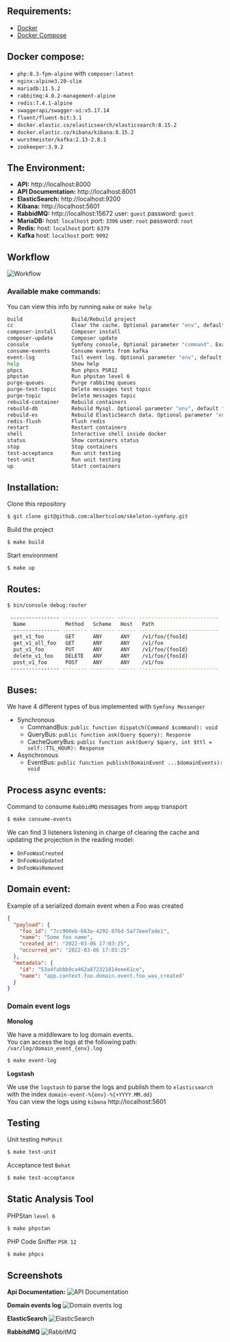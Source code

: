 ## Requirements:
- [Docker](https://www.docker.com/)
- [Docker Compose](https://docs.docker.com/compose/install/)

## Docker compose:
- `php:8.3-fpm-alpine` with `composer:latest`
- `nginx:alpine3.20-slim`
- `mariadb:11.5.2`
- `rabbitmq:4.0.2-management-alpine`
- `redis:7.4.1-alpine`
- `swaggerapi/swagger-ui:v5.17.14`
- `fluent/fluent-bit:3.1`
- `docker.elastic.co/elasticsearch/elasticsearch:8.15.2`
- `docker.elastic.co/kibana/kibana:8.15.2`
- `wurstmeister/kafka:2.13-2.8.1`
- `zookeeper:3.9.2`

## The Environment:
- **API:** http://localhost:8000
- **API Documentation:** http://localhost:8001
- **ElasticSearch:** http://localhost:9200
- **Kibana:** http://localhost:5601
- **RabbidMQ:** http://localhost:15672 user: `guest` password: `guest`
- **MariaDB:** host: `localhost` port: `3306` user: `root` password: `root`
- **Redis:** host: `localhost` port: `6379`
- **Kafka** host: `localhost` port: `9092`

## Workflow
![Workflow](https://i.imgur.com/xxKP36u.jpeg)


### Available make commands:
You can view this info by running `make` or `make help`
```sh
build                Build/Rebuild project
cc                   Clear the cache. Optional parameter "env", default "dev". Example: make cc env=prod
composer-install     Composer install
composer-update      Composer update
console              Symfony console, Optional parameter "command". Example: make console command=debug:autowiring
consume-events       Consume events from kafka
event-log            Tail event log. Optional parameter "env", default "dev". Example: make event-log env=prod
help                 Show help
phpcs                Run phpcs PSR12
phpstan              Run phpstan level 6
purge-queues         Purge rabbitmq queues
purge-test-topic     Delete messages test topic
purge-topic          Delete messages topic
rebuild-container    Rebuild containers
rebuild-db           Rebuild Mysql. Optional parameter "env", default "dev". Example: make rebuild-db env=test
rebuild-es           Rebuild ElasticSearch data. Optional parameter "env", default "dev". Example: make rebuild-db env=test
redis-flush          Flush redis
restart              Restart containers
shell                Interactive shell inside docker
status               Show containers status
stop                 Stop containers
test-acceptance      Run unit testing
test-unit            Run unit testing
up                   Start containers
```

## Installation:
Clone this repository
```sh
$ git clone git@github.com:albertcolom/skeleton-symfony.git
```
Build the project
```sh
$ make build
```
Start environment
```sh
$ make up
```

## Routes:
```sh
$ bin/console debug:router
```
```sh
 ---------------- -------- -------- ------ --------------------------
  Name             Method   Scheme   Host   Path
 ---------------- -------- -------- ------ --------------------------
  get_v1_foo       GET      ANY      ANY    /v1/foo/{fooId}
  get_v1_all_foo   GET      ANY      ANY    /v1/foo
  put_v1_foo       PUT      ANY      ANY    /v1/foo/{fooId}
  delete_v1_foo    DELETE   ANY      ANY    /v1/foo/{fooId}
  post_v1_foo      POST     ANY      ANY    /v1/foo
 ---------------- -------- -------- ------ --------------------------
```

## Buses:
We have 4 different types of bus implemented with `Symfony Messenger`
- Synchronous
  - CommandBus: `public function dispatch(Command $command): void`
  - QueryBus: `public function ask(Query $query): Response`
  - CacheQueryBus: `public function ask(Query $query, int $ttl = self::TTL_HOUR): Response`
- Asynchronous
  - EventBus: `public function publish(DomainEvent ...$domainEvents): void`

## Process async events:
Command to consume `RabbidMQ` messages from `ampqp` transport
```sh
$ make consume-events
```
We can find 3 listeners listening in charge of clearing the cache and updating the projection in the reading model:
- `OnFooWasCreated`
- `OnFooWasUpdated`
- `OnFooWasRemoved`

## Domain event:
Example of a serialized domain event when a Foo was created
```json
{
  "payload": {
    "foo_id": "7cc900eb-663a-4292-876d-5a77eeefade1",
    "name": "Some foo name",
    "created_at": "2022-03-06 17:03:25",
    "occurred_on": "2022-03-06 17:03:25"
  },
  "metadata": {
    "id": "53a4fabbb9ca462a872321814eee61ce",
    "name": "app.context.foo.domain.event.foo_was_created"
  }
}
```
### Domain event logs
**Monolog**  

We have a middleware to log domain events.  
You can access the logs at the following path: `/var/log/domain_event_{env}.log`
```sh
$ make event-log
```

**Logstash**  

We use the `logstash` to parse the logs and publish them to `elasticsearch` with the index `domain-event-%{env}-%{+YYYY.MM.dd}`  
You can view the logs using `kibana` http://localhost:5601

## Testing
Unit testing `PHPUnit`
```sh
$ make test-unit
```
Acceptance test `Behat`
```sh
$ make test-acceptance
```

## Static Analysis Tool
PHPStan `level 6`
```sh
$ make phpstan
```
PHP Code Sniffer `PSR 12`
```sh
$ make phpcs
```

## Screenshots
**Api Documentation:**
![API Documentation](https://i.imgur.com/CjABGJi.jpeg)

**Domain events log**
![Domain events log](https://i.imgur.com/CKiSkSm.jpg)

**ElasticSearch**
![ElasticSearch](https://i.imgur.com/iM8sbjy.png)

**RabbitdMQ**
![RabbitMQ](https://i.imgur.com/m8teRa4.png)
